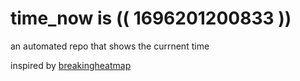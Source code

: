 # time_now is (( 1696201200833 ))

an automated repo that shows the currnent time

inspired by [breakingheatmap](https://github.com/breakingheatmap/breakingheatmap)